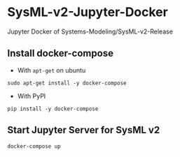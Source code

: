 # SysML-v2-Jupyter-Docker

Jupyter Docker of Systems-Modeling/SysML-v2-Release

## Install docker-compose

* With `apt-get` on ubuntu

```shell
sudo apt-get install -y docker-compose
```

* With PyPI

```shell
pip install -y docker-compose
```

## Start Jupyter Server for SysML v2

```shell
docker-compose up
```

